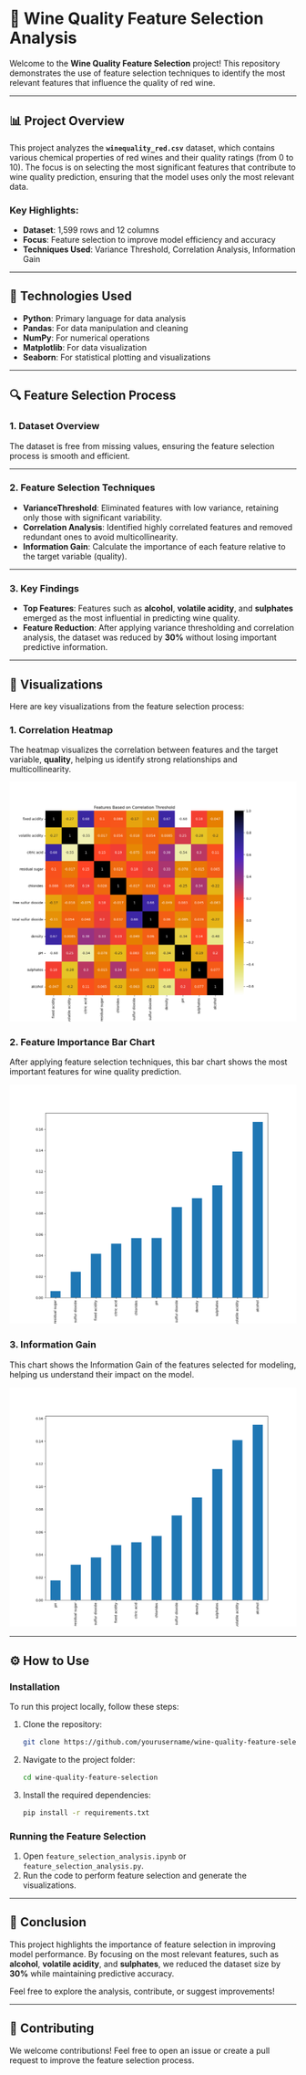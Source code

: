 # 🍷 **Wine Quality Feature Selection Analysis**

Welcome to the **Wine Quality Feature Selection** project! This repository demonstrates the use of feature selection techniques to identify the most relevant features that influence the quality of red wine.

---

## 📊 **Project Overview**

This project analyzes the **`winequality_red.csv`** dataset, which contains various chemical properties of red wines and their quality ratings (from 0 to 10). The focus is on selecting the most significant features that contribute to wine quality prediction, ensuring that the model uses only the most relevant data.

### Key Highlights:
- **Dataset**: 1,599 rows and 12 columns
- **Focus**: Feature selection to improve model efficiency and accuracy
- **Techniques Used**: Variance Threshold, Correlation Analysis, Information Gain

---

## 🔧 **Technologies Used**

- **Python**: Primary language for data analysis
- **Pandas**: For data manipulation and cleaning
- **NumPy**: For numerical operations
- **Matplotlib**: For data visualization
- **Seaborn**: For statistical plotting and visualizations

---

## 🔍 **Feature Selection Process**

### **1. Dataset Overview**
The dataset is free from missing values, ensuring the feature selection process is smooth and efficient.

---

### **2. Feature Selection Techniques**

- **VarianceThreshold**: Eliminated features with low variance, retaining only those with significant variability.
- **Correlation Analysis**: Identified highly correlated features and removed redundant ones to avoid multicollinearity.
- **Information Gain**: Calculate the importance of each feature relative to the target variable (quality).

---

### **3. Key Findings**

- **Top Features**: Features such as **alcohol**, **volatile acidity**, and **sulphates** emerged as the most influential in predicting wine quality.
- **Feature Reduction**: After applying variance thresholding and correlation analysis, the dataset was reduced by **30%** without losing important predictive information.

---

## 📸 **Visualizations**

Here are key visualizations from the feature selection process:

### **1. Correlation Heatmap**
The heatmap visualizes the correlation between features and the target variable, **quality**, helping us identify strong relationships and multicollinearity.

![Correlation Heatmap](https://github.com/abhinishtiwari/-Wine-Quality-Feature-Selection-Analysis/blob/da57f1f387f0f9464b04340f22def32681041a3c/Image/Features%20Based%20on%20Correlation%20Threshold.png)

### **2. Feature Importance Bar Chart**
After applying feature selection techniques, this bar chart shows the most important features for wine quality prediction.

![Information Gain For Regression](https://github.com/abhinishtiwari/-Wine-Quality-Feature-Selection-Analysis/blob/da57f1f387f0f9464b04340f22def32681041a3c/Image/Information%20Gain%20For%20Regression.png)

### **3. Information Gain**
This chart shows the Information Gain of the features selected for modeling, helping us understand their impact on the model.

![Information Gain](https://github.com/abhinishtiwari/-Wine-Quality-Feature-Selection-Analysis/blob/da57f1f387f0f9464b04340f22def32681041a3c/Image/Information%20Gain.png)

---

## ⚙️ **How to Use**

### **Installation**
To run this project locally, follow these steps:

1. Clone the repository:
   ```bash
   git clone https://github.com/yourusername/wine-quality-feature-selection.git
   ```
2. Navigate to the project folder:
   ```bash
   cd wine-quality-feature-selection
   ```
3. Install the required dependencies:
   ```bash
   pip install -r requirements.txt
   ```

### **Running the Feature Selection**

1. Open `feature_selection_analysis.ipynb` or `feature_selection_analysis.py`.
2. Run the code to perform feature selection and generate the visualizations.

---

## 📝 **Conclusion**

This project highlights the importance of feature selection in improving model performance. By focusing on the most relevant features, such as **alcohol**, **volatile acidity**, and **sulphates**, we reduced the dataset size by **30%** while maintaining predictive accuracy.

Feel free to explore the analysis, contribute, or suggest improvements!

---

## 🤝 **Contributing**

We welcome contributions! Feel free to open an issue or create a pull request to improve the feature selection process.

